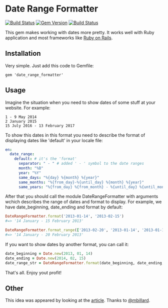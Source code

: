 # Date Range Formatter

[![Build Status](https://travis-ci.org/darkleaf/date_range_formatter.svg?branch=master)](https://travis-ci.org/darkleaf/date_range_formatter)
[![Gem Version](https://badge.fury.io/rb/date_range_formatter.svg)](http://badge.fury.io/rb/date_range_formatter)
[![Build Status](https://drone.io/github.com/darkleaf/date_range_formatter/status.png)](https://drone.io/github.com/darkleaf/date_range_formatter/latest)

This gem makes working with dates more pretty. It works well with Ruby application and most frameworks like  [Ruby on Rails](https://github.com/rails/rails "Ruby on Rails").

## Installation
Very simple. Just add this code to Gemfile:

    gem 'date_range_formatter'

## Usage

Imagine the situation when you need to show dates of some stuff at your website. For example:

    1 - 9 May 2014
    2 January 2015
    15 July 2016 - 13 February 2017

To show this dates in this format you need to describe the format of displaying dates like 'default' in your locale file:

```yaml
en:
  date_range:
    default: # it's the 'format'
      separator: " - " # added ' - ' symbol to the date ranges
      month: "%B"
      year: "%Y"
      same_days: "%{day} %{month} %{year}"
      same_months: "%{from_day}-%{until_day} %{month} %{year}"
      same_years: "%{from_day} %{from_month} - %{until_day} %{until_month} %{year}"
```

After that you should call the module DateRangeFormatter with arguments wchich describes the range of dates and format to display. For example, we have date_beginning, date_ending and format by default:

```ruby
DateRangeFormatter.format('2013-01-14', '2013-02-15')
#=> '14 January - 15 February 2013'

DateRangeFormatter.format_range(['2013-02-20', '2013-01-14', '2013-01-15'])
#=> '14 January - 20 February 2013'
```

If you want to show dates by another format, you can call it:

```ruby
date_beginning = Date.new(2013, 01, 14)
date_ending = Date.new(2014, 02, 15)
date_range_str = DateRangeFormatter.format(date_beginning, date_ending, 'short')
```

That's all. Enjoy yout profit!

## Other

This idea was appeared by looking at the [article](https://coderwall.com/p/fkg-ng). Thanks to [@mbillard](https://github.com/mbillard).


